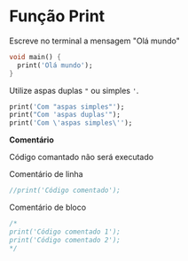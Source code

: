 # Função Print 

Escreve no terminal a mensagem "Olá mundo"

```dart
void main() {
  print('Olá mundo');
}
```

Utilize aspas duplas `"` ou simples `'`.

```dart
print('Com "aspas simples"');
print("Com 'aspas duplas'");
print('Com \'aspas simples\'');
```

**Comentário**

Código comantado não será executado

Comentário de linha

```dart
//print('Código comentado');
```

Comentário de bloco

```dart
/*
print('Código comentado 1');
print('Código comentado 2');
*/
```
